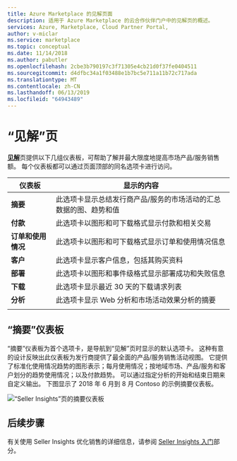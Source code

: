 ```yaml
---
title: Azure Marketplace 的见解页面
description: 适用于 Azure Marketplace 的云合作伙伴门户中的见解页的概述。
services: Azure, Marketplace, Cloud Partner Portal,
author: v-miclar
ms.service: marketplace
ms.topic: conceptual
ms.date: 11/14/2018
ms.author: pabutler
ms.openlocfilehash: 2cbe3b790197c3f71305e4cb21d0f37fe0404511
ms.sourcegitcommit: d4dfbc34a1f03488e1b7bc5e711a11b72c717ada
ms.translationtype: MT
ms.contentlocale: zh-CN
ms.lasthandoff: 06/13/2019
ms.locfileid: "64943489"
---
```

# <a name="insights-page"></a>“见解”页

[**见解**](https://cloudpartner.azure.com/#insights)页提供以下几组仪表板，可帮助了解并最大限度地提高市场产品/服务销售额。  每个仪表板都可以通过页面顶部的同名选项卡进行访问。


|  **仪表板**    |  **显示的内容**               |
|  -------------    |  ---------------------               |
| **摘要**       | 此选项卡显示总结发行商产品/服务的市场活动的汇总数据的图、趋势和值 |
| **付款**        | 此选项卡以图形和可下载格式显示付款和相关交易 |
| **订单和使用情况** | 此选项卡以图形和可下载格式显示订单和使用情况信息 |
| **客户**      | 此选项卡显示客户信息，包括其购买资料 |
| **部署**    | 此选项卡以图形和事件级格式显示部署成功和失败信息 |
| **下载**     | 此选项卡显示最近 30 天的下载请求列表 |
| **分析**     | 此选项卡显示 Web 分析和市场活动效果分析的摘要 |
|  |  |


## <a name="summary-dashboard"></a>“摘要”仪表板
“摘要”仪表板为首个选项卡，是导航到“见解”页时显示的默认选项卡。  这种有意的设计反映出此仪表板为发行商提供了最全面的产品/服务销售活动视图。  它提供了标准化使用情况趋势的图形表示；每月使用情况；按地域市场、产品/服务和客户划分的趋势使用情况；以及付款趋势。  可以通过指定分析的开始和结束日期来自定义输出。  下图显示了 2018 年 6 月到 8 月 Contoso 的示例摘要仪表板。

![“Seller Insights”页的摘要仪表板](./media/insights-page1.png)


## <a name="next-steps"></a>后续步骤

有关使用 Seller Insights 优化销售的详细信息，请参阅 [Seller Insights 入门](./../../cloud-partner-portal-orig/si-getting-started.md)部分。

